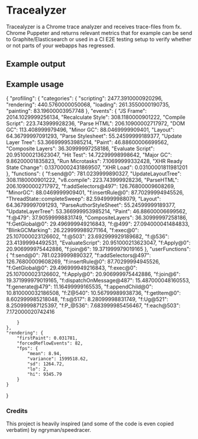 # Tracealyzer

Tracealyzer is a Chrome trace analyzer and receives trace-files from fx. Chrome Puppeter and returns relevant metrics that for example can be send to Graphite/Elasticsearch or used in a CI E2E testing setup to verify whether or not parts of your webapps has regressed.

## Example output


## Example usage
{
    "profiling": {
        "categories": {
            "scripting": 2477.3910000920296,
            "rendering": 440.5760000050068,
            "loading": 261.3550000190735,
            "painting": 83.19600003957748
        },
        "events": {
            "JS Frame": 2014.1029999256134,
            "Recalculate Style": 308.1180000901222,
            "Compile Script": 223.743999928236,
            "Parse HTML": 206.10900002717972,
            "DOM GC": 113.408999979496,
            "Minor GC": 88.0469999909401,
            "Layout": 64.36799997091293,
            "Parse Stylesheet": 55.24599999189377,
            "Update Layer Tree": 53.366999953985214,
            "Paint": 46.88600006699562,
            "Composite Layers": 36.30999997258186,
            "Evaluate Script": 20.951000213623047,
            "Hit Test": 14.72299998998642,
            "Major GC": 9.86200001835823,
            "Run Microtasks": 7.10699999332428,
            "XHR Ready State Change": 0.13700002431869507,
            "XHR Load": 0.03100001811981201
        },
        "functions": {
            "f:send@0": 781.0239999890327,
            "UpdateLayoutTree": 308.1180000901222,
            "v8.compile": 223.743999928236,
            "ParseHTML": 206.10900002717972,
            "f:addSelectors@497": 126.76800009608269,
            "MinorGC": 88.0469999909401,
            "f:insertRule@0": 87.70299994945526,
            "ThreadState::completeSweep": 82.5949999988079,
            "Layout": 64.36799997091293,
            "ParseAuthorStyleSheet": 55.24599999189377,
            "UpdateLayerTree": 53.366999953985214,
            "Paint": 46.88600006699562,
            "f:@479": 37.90599998831749,
            "CompositeLayers": 36.30999997258186,
            "f:GetGlobal@0": 29.496999949216843,
            "f:@499": 27.094000041484833,
            "BlinkGCMarking": 26.229999989271164,
            "f:exec@0": 25.107000023126602,
            "f:@503": 23.692999929189682,
            "f:@536": 23.41399994492531,
            "EvaluateScript": 20.951000213623047,
            "f:Apply@0": 20.906999975442886,
            "f:join@6": 19.371999979019165
        },
        "userFunctions": {
            "f:send@0": 781.0239999890327,
            "f:addSelectors@497": 126.76800009608269,
            "f:insertRule@0": 87.70299994945526,
            "f:GetGlobal@0": 29.496999949216843,
            "f:exec@0": 25.107000023126602,
            "f:Apply@0": 20.906999975442886,
            "f:join@6": 19.371999979019165,
            "f:dispatchOnMessage@487": 15.487000048160553,
            "f:generate@479": 11.16499999165535,
            "f:appendChild@0": 10.810000032186508,
            "f:Z@540": 10.56799989938736,
            "f:getItem@0": 8.602999985218048,
            "f:s@517": 8.28099998831749,
            "f:Ug@521": 8.250999987125397,
            "f:P_@536": 7.683999985456467,
            "f:each@503": 7.172000020742416

        }
    },
    "rendering": {
        "firstPaint": 0.031781,
        "forcedReflowEvents": 82,
        "fps": {
            "mean": 8.94,
            "variance": 1599518.62,
            "sd": 1264.72,
            "lo": 2,
            "hi": 9345.79
        }
    }
}

### Credits

This project is heavily inspired (and some of the code is even copied verbatim) by ngryman/speedracer.